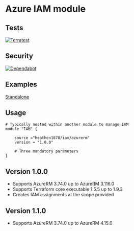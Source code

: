 # Azure IAM module

## Tests

[![Terratest](https://github.com/heathen1878/terraform-azurerm-iam/actions/workflows/module_tests.yaml/badge.svg)](https://github.com/heathen1878/terraform-azurerm-iam/actions/workflows/module_tests.yaml)

## Security

[![Dependabot](https://img.shields.io/badge/dependabot-active-brightgreen?style=flat-square&logo=dependabot)](https://github.com/heathen1878/terraform-azurerm-iam/security/dependabot)

## Examples

[Standalone](./examples/standalone/README.md)

## Usage

```shell
# Typically nested within another module to manage IAM
module "IAM" {

    source ="heathen1878/iam/azurerm"
    version = "1.0.0"

    # Three mandatory parameters
}
```

## Version 1.0.0

- Supports AzureRM 3.74.0 up to AzureRM 3.116.0
- Supports Terraform core executable 1.5.5 up to 1.9.3
- Creates IAM assignments at the scope provided


## Version 1.1.0

- Supports AzureRM 3.74.0 up to AzureRM 4.15.0